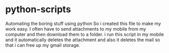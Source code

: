 # python-scripts
Automating the boring stuff using python
So i created this file to make my work easy. I often have to send attachments to my mobile from my computer and then download them to a folder.
i run this script in my mobile and it automatically deletes the attachment and also it deletes the mail so that i can free up my gmail storage.
